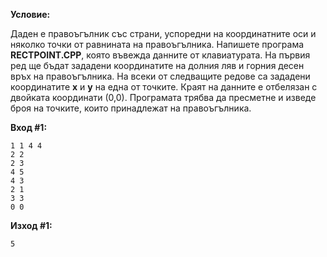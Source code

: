 **Условие:**

Даден е правоъгълник със страни, успоредни на координатните оси и няколко точки от равнината на правоъгълника. Напишете програма **RECTPOINT.CPP**, която въвежда данните от клавиатурата. На първия ред ще бъдат зададени координатите на долния ляв и горния десен връх на правоъгълника. На всеки от следващите редове са зададени координатите **x** и **y** на една от точките. Краят на данните е отбелязан с двойката координати (0,0). Програмата трябва да пресметне и изведе броя на точките, които принадлежат на правоъгълника.

**Вход #1:**

	1 1 4 4
	2 2
	2 3
	4 5
	4 3
	2 1
	3 3
	0 0

**Изход #1:**

	5
